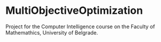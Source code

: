 # MultiObjectiveOptimization
Project for the Computer Intelligence course on the Faculty of Mathemathics, University of Belgrade.
